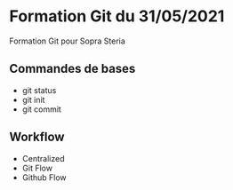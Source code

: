 # Formation Git du 31/05/2021

Formation Git pour Sopra Steria

## Commandes de bases

* git status
* git init
* git commit

## Workflow

* Centralized
* Git Flow
* Github Flow
